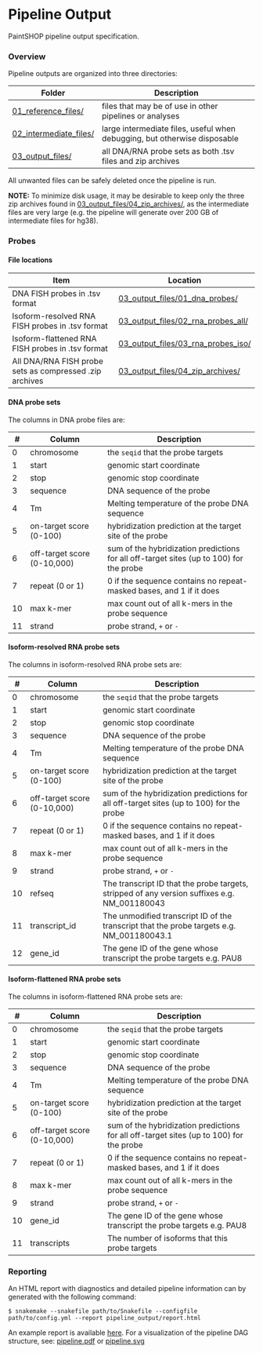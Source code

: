 # Pipeline Output

PaintSHOP pipeline output specification.

### Overview

Pipeline outputs are organized into three directories:

| Folder        | Description                                                       |
|---------------|-------------------------------------------------------------------|
| [01_reference_files/](../example_run/expected_pipeline_output/01_reference_files)   | files that may be of use in other pipelines or analyses |
| [02_intermediate_files/](../example_run/expected_pipeline_output/02_intermediate_files)  | large intermediate files, useful when debugging, but otherwise disposable |
| [03_output_files/](../example_run/expected_pipeline_output/03_output_files) | all DNA/RNA probe sets as both .tsv files and zip archives |

All unwanted files can be safely deleted once the pipeline is run. 

**NOTE:** To minimize disk usage, it may be desirable to keep only the three zip archives found in [03_output_files/04_zip_archives/](../example_run/expected_pipeline_output/03_output_files/04_zip_archives), as the intermediate files are very large (e.g. the pipeline will generate over 200 GB of intermediate files for hg38).

### Probes

#### File locations

| Item        | Location                                                       |
|---------------|-------------------------------------------------------------------|
| DNA FISH probes in .tsv format | [03_output_files/01_dna_probes/](../example_run/expected_pipeline_output/03_output_files/01_dna_probes) | 
| Isoform-resolved RNA FISH probes in .tsv format | [03_output_files/02_rna_probes_all/](../example_run/expected_pipeline_output/03_output_files/02_rna_probes_all) |
| Isoform-flattened RNA FISH probes in .tsv format | [03_output_files/03_rna_probes_iso/](../example_run/expected_pipeline_output/03_output_files/03_rna_probes_iso) |
| All DNA/RNA FISH probe sets as compressed .zip archives | [03_output_files/04_zip_archives/](../example_run/expected_pipeline_output/03_output_files/04_zip_archives) |

#### DNA probe sets

The columns in DNA probe files are: 

| # | Column | Description |
|---|--------|-------------|
| 0 | chromosome | the `seqid` that the probe targets |
| 1 | start | genomic start coordinate |
| 2 | stop | genomic stop coordinate |
| 3 | sequence | DNA sequence of the probe |
| 4 | Tm | Melting temperature of the probe DNA sequence |
| 5 | on-target score (0-100) | hybridization prediction at the target site of the probe |
| 6 | off-target score (0-10,000) | sum of the hybridization predictions for all off-target sites (up to 100) for the probe |
| 7 | repeat (0 or 1) | 0 if the sequence contains no repeat-masked bases, and 1 if it does  |
| 10 | max k-mer | max count out of all k-mers in the probe sequence |
| 11 | strand | probe strand, `+` or `-` |

#### Isoform-resolved RNA probe sets

The columns in isoform-resolved RNA probe sets are:

| # | Column | Description |
|---|--------|-------------|
| 0 | chromosome | the `seqid` that the probe targets |
| 1 | start | genomic start coordinate |
| 2 | stop | genomic stop coordinate |
| 3 | sequence | DNA sequence of the probe |
| 4 | Tm | Melting temperature of the probe DNA sequence |
| 5 | on-target score (0-100) | hybridization prediction at the target site of the probe |
| 6 | off-target score (0-10,000) | sum of the hybridization predictions for all off-target sites (up to 100) for the probe |
| 7 | repeat (0 or 1) | 0 if the sequence contains no repeat-masked bases, and 1 if it does  |
| 8 | max k-mer | max count out of all k-mers in the probe sequence |
| 9 | strand | probe strand, `+` or `-` |
| 10 | refseq | The transcript ID that the probe targets, stripped of any version suffixes e.g. NM_001180043 |
| 11 | transcript_id | The unmodified transcript ID of the transcript that the probe targets e.g. NM_001180043.1 |
| 12 | gene_id | The gene ID of the gene whose transcript the probe targets e.g. PAU8 |

#### Isoform-flattened RNA probe sets

The columns in isoform-flattened RNA probe sets are:

| # | Column | Description |
|---|--------|-------------|
| 0 | chromosome | the `seqid` that the probe targets |
| 1 | start | genomic start coordinate |
| 2 | stop | genomic stop coordinate |
| 3 | sequence | DNA sequence of the probe |
| 4 | Tm | Melting temperature of the probe DNA sequence |
| 5 | on-target score (0-100) | hybridization prediction at the target site of the probe |
| 6 | off-target score (0-10,000) | sum of the hybridization predictions for all off-target sites (up to 100) for the probe |
| 7 | repeat (0 or 1) | 0 if the sequence contains no repeat-masked bases, and 1 if it does  |
| 8 | max k-mer | max count out of all k-mers in the probe sequence |
| 9 | strand | probe strand, `+` or `-` |
| 10 | gene_id | The gene ID of the gene whose transcript the probe targets e.g. PAU8 |
| 11 | transcripts |  The number of isoforms that this probe targets |

### Reporting

An HTML report with diagnostics and detailed pipeline information can by generated with the following command:

```
$ snakemake --snakefile path/to/Snakefile --configfile path/to/config.yml --report pipeline_output/report.html
```

An example report is available [here](https://paintshop-bucket.s3.amazonaws.com/static/report.html). For a visualization of the pipeline DAG structure, see: [pipeline.pdf](../example_run/expected_pipeline_output/pipeline.pdf) or [pipeline.svg](../example_run/expected_pipeline_output/pipeline.svg)
